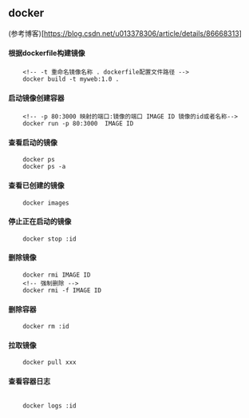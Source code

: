 ## docker 

(参考博客)[https://blog.csdn.net/u013378306/article/details/86668313]

#### 根据dockerfile构建镜像

``` docker
    <!-- -t 重命名镜像名称 . dockerfile配置文件路径 -->
    docker build -t myweb:1.0 .    
```

#### 启动镜像创建容器

``` docker
    <!-- -p 80:3000 映射的端口:镜像的端口 IMAGE ID 镜像的id或者名称-->
    docker run -p 80:3000  IMAGE ID
```

#### 查看启动的镜像

``` docker
    docker ps
    docker ps -a
```

#### 查看已创建的镜像

``` docker
    docker images
```

#### 停止正在启动的镜像

``` docker
    docker stop :id
```

#### 删除镜像

``` docker
    docker rmi IMAGE ID
    <!-- 强制删除 -->
    docker rmi -f IMAGE ID

```

#### 删除容器

``` docker
    docker rm :id

```

#### 拉取镜像

``` docker
    docker pull xxx
```

#### 查看容器日志

``` docker

    docker logs :id
```

